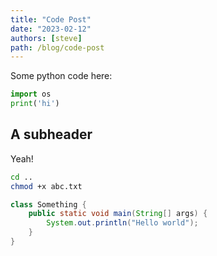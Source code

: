 ```yaml
---
title: "Code Post"
date: "2023-02-12"
authors: [steve]
path: /blog/code-post
---
```


Some python code here:

```python
import os
print('hi')
```

## A subheader

Yeah!

```bash
cd ..
chmod +x abc.txt
```

```java
class Something {
    public static void main(String[] args) {
        System.out.println("Hello world");
    }
}
```
